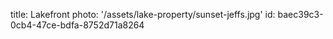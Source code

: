 title: Lakefront
photo: '/assets/lake-property/sunset-jeffs.jpg'
id: baec39c3-0cb4-47ce-bdfa-8752d71a8264

